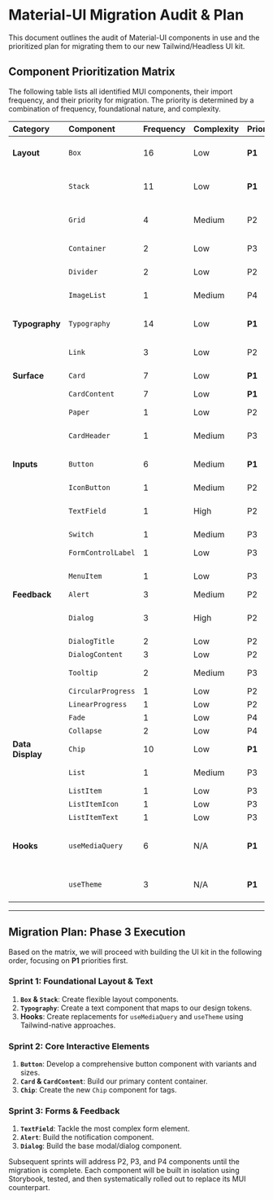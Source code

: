 # Material-UI Migration Audit & Plan

This document outlines the audit of Material-UI components in use and the prioritized plan for migrating them to our new Tailwind/Headless UI kit.

## Component Prioritization Matrix

The following table lists all identified MUI components, their import frequency, and their priority for migration. The priority is determined by a combination of frequency, foundational nature, and complexity.

| Category | Component | Frequency | Complexity | Priority | Notes |
| :--- | :--- | :--- | :--- | :--- | :--- |
| **Layout** | `Box` | 16 | Low | **P1** | Foundational. A simple `div` wrapper. |
| | `Stack` | 11 | Low | **P1** | Foundational. Key for flexbox layouts. |
| | `Grid` | 4 | Medium | P2 | Can be replaced with CSS Grid/Flexbox. |
| | `Container` | 2 | Low | P3 | Basic layout container. |
| | `Divider` | 2 | Low | P2 | Simple horizontal rule. |
| | `ImageList` | 1 | Medium | P4 | For image galleries. |
| **Typography**| `Typography` | 14 | Low | **P1** | Foundational. Core text element. |
| | `Link` | 3 | Low | P2 | Basic anchor tag styling. |
| **Surface** | `Card` | 7 | Low | **P1** | Core container for content. |
| | `CardContent`| 7 | Low | **P1** | Used with Card. |
| | `Paper` | 1 | Low | P2 | Similar to Card, a basic surface. |
| | `CardHeader` | 1 | Medium | P3 | More complex card part. |
| **Inputs** | `Button` | 6 | Medium | **P1** | Essential interactive element. |
| | `IconButton` | 1 | Medium | P2 | Variant of Button. |
| | `TextField` | 1 | High | P2 | Complex form element with state. |
| | `Switch` | 1 | Medium | P3 | Form toggle. |
| | `FormControlLabel`| 1 | Low | P3 | Used with Switch/Checkbox. |
| | `MenuItem` | 1 | Low | P3 | Used with Select/Menu. |
| **Feedback** | `Alert` | 3 | Medium | P2 | For notifications. |
| | `Dialog` | 3 | High | P2 | Modal component, complex state. |
| | `DialogTitle`| 2 | Low | P2 | Part of Dialog. |
| | `DialogContent`| 3 | Low | P2 | Part of Dialog. |
| | `Tooltip` | 2 | Medium | P3 | For hover-activated info. |
| | `CircularProgress`| 1 | Low | P2 | Loading indicator. |
| | `LinearProgress`| 1 | Low | P2 | Loading indicator. |
| | `Fade` | 1 | Low | P4 | Transition effect. |
| | `Collapse` | 2 | Low | P4 | Transition effect. |
| **Data Display**| `Chip` | 10 | Low | **P1** | Important for tags and statuses. |
| | `List` | 1 | Medium | P3 | Collection of items. |
| | `ListItem` | 1 | Low | P3 | Part of List. |
| | `ListItemIcon`| 1 | Low | P3 | Part of List. |
| | `ListItemText`| 1 | Low | P3 | Part of List. |
| **Hooks** | `useMediaQuery`| 6 | N/A | **P1** | Replace with Tailwind screens/custom hook. |
| | `useTheme` | 3 | N/A | **P1** | Replace with Tailwind's `theme()` function. |

---

## Migration Plan: Phase 3 Execution

Based on the matrix, we will proceed with building the UI kit in the following order, focusing on **P1** priorities first.

### Sprint 1: Foundational Layout & Text
1.  **`Box` & `Stack`**: Create flexible layout components.
2.  **`Typography`**: Create a text component that maps to our design tokens.
3.  **Hooks**: Create replacements for `useMediaQuery` and `useTheme` using Tailwind-native approaches.

### Sprint 2: Core Interactive Elements
1.  **`Button`**: Develop a comprehensive button component with variants and sizes.
2.  **`Card` & `CardContent`**: Build our primary content container.
3.  **`Chip`**: Create the new `Chip` component for tags.

### Sprint 3: Forms & Feedback
1.  **`TextField`**: Tackle the most complex form element.
2.  **`Alert`**: Build the notification component.
3.  **`Dialog`**: Build the base modal/dialog component.

Subsequent sprints will address P2, P3, and P4 components until the migration is complete. Each component will be built in isolation using Storybook, tested, and then systematically rolled out to replace its MUI counterpart.
